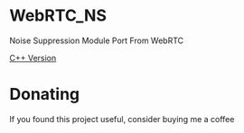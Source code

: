 # WebRTC_NS
Noise Suppression Module Port From WebRTC

[C++ Version](https://github.com/cpuimage/WebRTC_NS_CPP)

# Donating

If you found this project useful, consider buying me a coffee
